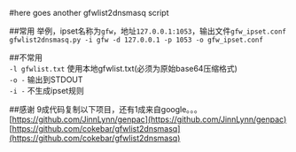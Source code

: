 #here goes another gfwlist2dnsmasq script

##常用
举例，ipset名称为`gfw`，地址`127.0.0.1:1053`，输出文件`gfw_ipset.conf`                       
`gfwlist2dnsmasq.py -i gfw -d 127.0.0.1 -p 1053 -o gfw_ipset.conf`

##不常用          
`-l gfwlist.txt` 使用本地gfwlist.txt(必须为原始base64压缩格式)          
`-o -` 输出到STDOUT     
`-i -` 不生成ipset规则 

##感谢
9成代码复制以下项目，还有1成来自google。。。           
[https://github.com/JinnLynn/genpac](https://github.com/JinnLynn/genpac)             
[https://github.com/cokebar/gfwlist2dnsmasq](https://github.com/cokebar/gfwlist2dnsmasq)                     
